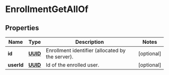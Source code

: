 

# EnrollmentGetAllOf

## Properties

Name | Type | Description | Notes
------------ | ------------- | ------------- | -------------
**id** | [**UUID**](UUID.md) | Enrollment identifier (allocated by the server). |  [optional]
**userId** | [**UUID**](UUID.md) | Id of the enrolled user. |  [optional]



